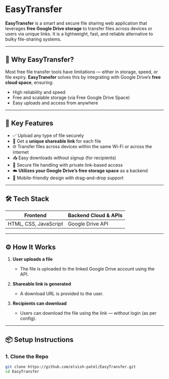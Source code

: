 # EasyTransfer

**EasyTransfer** is a smart and secure file sharing web application that leverages **free Google Drive storage** to transfer files across devices or users via unique links. It is a lightweight, fast, and reliable alternative to bulky file-sharing systems.

---

## 🌟 Why EasyTransfer?

Most free file transfer tools have limitations — either in storage, speed, or file expiry. **EasyTransfer** solves this by integrating with Google Drive’s **free cloud space**, ensuring:

- High reliability and speed
- Free and scalable storage (via Free Google Drive Space)
- Easy uploads and access from anywhere

---

## 📂 Key Features

- ✅ Upload any type of file securely
- 🔗 Get a **unique shareable link** for each file
- 🌐 Transfer files across devices within the same Wi-Fi or across the internet
- 📥 Easy downloads without signup (for recipients)
- 🔐 Secure file handling with private link-based access
- ☁️ **Utilizes your Google Drive’s free storage space** as a backend
- 📱 Mobile-friendly design with drag-and-drop support

---

## 🛠️ Tech Stack

| Frontend           | Backend Cloud & APIs   |
|--------------------|------------------------|
| HTML, CSS, JavaScript | Google Drive API  |

---

## ⚙️ How It Works

1. **User uploads a file**
   - The file is uploaded to the linked Google Drive account using the API.

2. **Shareable link is generated**
   - A download URL is provided to the user.

4. **Recipients can download**
   - Users can download the file using the link — without login (as per config).


---

## 📦 Setup Instructions

### 1. Clone the Repo

```bash
git clone https://github.com/elvish-patel/EasyTransfer.git
cd EasyTransfer
